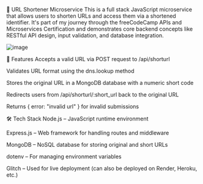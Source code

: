 🔗 URL Shortener Microservice
This is a full stack JavaScript microservice that allows users to shorten URLs and access them via a shortened identifier. It's part of my journey through the freeCodeCamp APIs and Microservices Certification and demonstrates core backend concepts like RESTful API design, input validation, and database integration.

![image](https://github.com/user-attachments/assets/8695e64c-7c78-42ff-9de2-595e289fa305)


🚀 Features
Accepts a valid URL via POST request to /api/shorturl

Validates URL format using the dns.lookup method

Stores the original URL in a MongoDB database with a numeric short code

Redirects users from /api/shorturl/:short_url back to the original URL

Returns { error: "invalid url" } for invalid submissions

🛠 Tech Stack
Node.js – JavaScript runtime environment

Express.js – Web framework for handling routes and middleware

MongoDB – NoSQL database for storing original and short URLs

dotenv – For managing environment variables

Glitch – Used for live deployment (can also be deployed on Render, Heroku, etc.)
